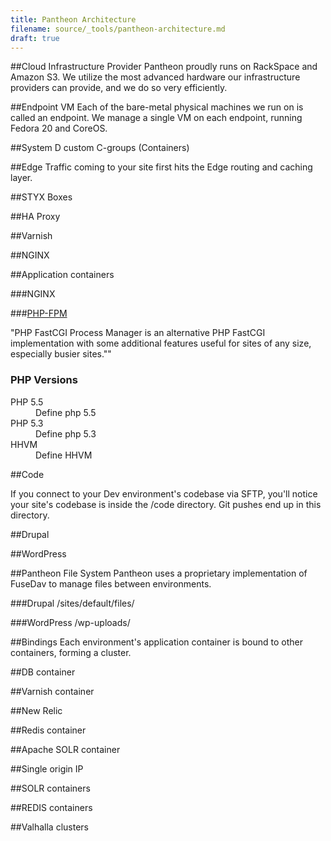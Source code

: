 ```yaml
---
title: Pantheon Architecture
filename: source/_tools/pantheon-architecture.md
draft: true
---
```


##Cloud Infrastructure Provider
Pantheon proudly runs on RackSpace and Amazon S3. We utilize the most advanced hardware our infrastructure providers can provide, and we do so very efficiently.

##Endpoint VM
Each of the bare-metal physical machines we run on is called an endpoint. We manage a single VM on each endpoint, running Fedora 20 and CoreOS.

##System D custom C-groups (Containers)


##Edge
Traffic coming to your site first hits the Edge routing and caching layer.

##STYX Boxes


##HA Proxy


##Varnish


##NGINX


##Application containers


###NGINX


###[PHP-FPM](http://php-fpm.org)

"PHP FastCGI Process Manager is an alternative PHP FastCGI implementation with some additional features useful for sites of any size, especially busier sites.""


<dl><h3>PHP Versions</h3>
<dt>PHP 5.5</dt>
<dd>Define php 5.5</dd>
<dt>PHP 5.3</dt>
<dd>Define php 5.3</dd>
<dt>HHVM</dt>
<dd>Define HHVM</dd>
</dl>
##Code

If you connect to your Dev environment's codebase via SFTP, you'll notice your site's codebase is inside the /code directory. Git pushes end up in this directory.

##Drupal


##WordPress


##Pantheon File System
Pantheon uses a proprietary implementation of FuseDav to manage files between environments.

###Drupal /sites/default/files/


###WordPress /wp-uploads/


##Bindings
Each environment's application container is bound to other containers, forming a cluster.

##DB container


##Varnish container


##New Relic


##Redis container


##Apache SOLR container


##Single origin IP


##SOLR containers


##REDIS containers


##Valhalla clusters
